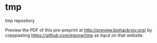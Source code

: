# tmp
tmp repository

Preview the PDF of this pre-preprint at http://preview.biohackrxiv.org/ by copypasting
https://github.com/egonw/tmp
as input on that website.
